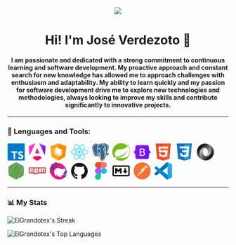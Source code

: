 <div id="header" align="center">
    <img src="https://media.giphy.com/media/v1.Y2lkPTc5MGI3NjExNjNyanJtdGppOTF0Y2drZTE4anZsMW44M2pxeXJqODlvZ2Jmc2psMSZlcD12MV9pbnRlcm5hbF9naWZfYnlfaWQmY3Q9Zw/bGgsc5mWoryfgKBx1u/giphy.gif"
        width="200" />
    <h1 align="center">Hi! I'm José Verdezoto 👋</h1>
    <h4>
        I am passionate and dedicated with a strong commitment to
        continuous learning and software development. My proactive
        approach and constant search for new knowledge has
        allowed me to approach challenges with enthusiasm and
        adaptability. My ability to learn quickly and my passion for
        software development drive me to explore new technologies
        and methodologies, always looking to improve my skills and
        contribute significantly to innovative projects.
    </h4>
</div>

---

<div align="left">
    <h3>🔨 Lenguages and Tools:</h3>
    <div>
        <img src="https://github.com/devicons/devicon/blob/master/icons/typescript/typescript-original.svg" alt="Angular" width="40" height="40">&nbsp;
        <img src="https://github.com/devicons/devicon/blob/master/icons/angular/angular-original.svg" alt="Angular" width="40" height="40">&nbsp;
        <img src="https://github.com/devicons/devicon/blob/master/icons/angularmaterial/angularmaterial-original.svg" alt="Angular" width="40" height="40">&nbsp;
        <img src="https://github.com/devicons/devicon/blob/master/icons/react/react-original.svg" alt="Angular" width="40" height="40">&nbsp;
        <img src="https://github.com/devicons/devicon/blob/master/icons/postgresql/postgresql-original.svg" alt="Angular" width="40" height="40">&nbsp;
        <img src="https://github.com/devicons/devicon/blob/master/icons/spring/spring-original.svg" alt="Angular" width="40" height="40">&nbsp;
        <img src="https://github.com/devicons/devicon/blob/master/icons/bootstrap/bootstrap-original.svg" alt="Angular" width="40" height="40">&nbsp;
        <img src="https://github.com/devicons/devicon/blob/master/icons/html5/html5-original.svg" alt="Angular" width="40" height="40">&nbsp;
        <img src="https://github.com/devicons/devicon/blob/master/icons/css3/css3-original.svg" alt="Angular" width="40" height="40">&nbsp;
        <img src="https://github.com/devicons/devicon/blob/master/icons/json/json-original.svg" alt="Angular" width="40" height="40">&nbsp;
        <img src="https://github.com/devicons/devicon/blob/master/icons/nodejs/nodejs-plain.svg" alt="Angular" width="40" height="40">&nbsp;
        <img src="https://github.com/devicons/devicon/blob/master/icons/npm/npm-original-wordmark.svg" alt="Angular" width="40" height="40">&nbsp;
        <img src="https://github.com/devicons/devicon/blob/master/icons/rxjs/rxjs-original.svg" alt="Angular" width="40" height="40">&nbsp;
        <img src="https://github.com/devicons/devicon/blob/master/icons/github/github-original.svg" alt="Angular" width="40" height="40">&nbsp;
        <img src="https://github.com/devicons/devicon/blob/master/icons/figma/figma-original.svg" alt="Angular" width="40" height="40">&nbsp;
        <img src="https://github.com/devicons/devicon/blob/master/icons/markdown/markdown-original.svg" alt="Angular" width="40" height="40">&nbsp;
        <img src="https://github.com/devicons/devicon/blob/master/icons/postman/postman-original.svg" alt="Angular" width="40" height="40">&nbsp;
        <img src="https://github.com/devicons/devicon/blob/master/icons/vscode/vscode-original.svg" alt="Angular" width="40" height="40">&nbsp;
    </div>
</div>

---

### 📊 My Stats

![ElGrandotex's Streak](https://github-readme-streak-stats.herokuapp.com/?user=ElGrandotex&theme=vue-dark&hide_border=true)

![ElGrandotex's Top Languages](https://github-readme-stats.vercel.app/api/top-langs/?username=ElGrandotex&theme=vue-dark&show_icons=true&hide_border=true&layout=compact)
